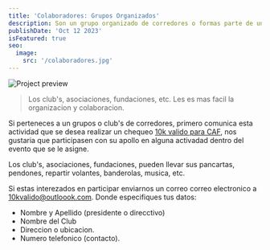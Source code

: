 ```yaml
---
title: 'Colaboradores: Grupos Organizados'
description: Son un grupo organizado de corredores o formas parte de uno, ayudanos y corre la vos de este evento y/o tambien puedes colaborar con el mismo.
publishDate: 'Oct 12 2023'
isFeatured: true
seo:
  image:
    src: '/colaboradores.jpg'
---
```


![Project preview](/colaboradores.jpg)

> Los club's, asociaciones, fundaciones, etc. Les es mas facil la organizacion y colaboracion.

Si perteneces a un grupos o club's de corredores, primero comunica esta actividad que se desea realizar un chequeo [10k valido para CAF](/projects/project-1), nos gustaria que participasen con su apollo en alguna activadad dentro del evento que se le asigne.

Los club's, asociaciones, fundaciones, pueden llevar sus pancartas, pendones, repartir volantes, banderolas, musica, etc.

Si estas interezados en participar enviarnos un correo correo electronico a [10kvalido@outloook.com](mailto:10kvalido@outloook.com?Subject=Estoy%20interezado%20en%20participar%20como%20club%20organizado). Donde especifiques tus datos:

- Nombre y Apellido (presidente o direcctivo)
- Nombre del Club
- Direccion o ubicacion.
- Numero telefonico (contacto).

